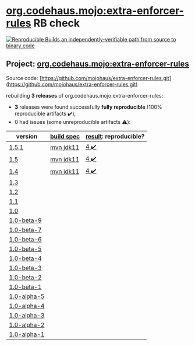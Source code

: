 [org.codehaus.mojo:extra-enforcer-rules](https://search.maven.org/artifact/org.codehaus.mojo/extra-enforcer-rules/) RB check
=======

[![Reproducible Builds](https://reproducible-builds.org/images/logos/rb.svg) an independently-verifiable path from source to binary code](https://reproducible-builds.org/)

## Project: [org.codehaus.mojo:extra-enforcer-rules](https://search.maven.org/artifact/org.codehaus.mojo/extra-enforcer-rules/)

Source code: [https://github.com/mojohaus/extra-enforcer-rules.git](https://github.com/mojohaus/extra-enforcer-rules.git)

rebuilding **3 releases** of org.codehaus.mojo:extra-enforcer-rules:
- **3** releases were found successfully **fully reproducible** (100% reproducible artifacts :heavy_check_mark:),
- 0 had issues (some unreproducible artifacts :warning:):

| version | [build spec](BUILDSPEC.md) | [result](https://reproducible-builds.org/docs/jvm/): reproducible? |
| -- | --------- | ------ |
| [1.5.1](https://search.maven.org/artifact/org.codehaus.mojo/extra-enforcer-rules/1.5.1/pom) | [mvn jdk11](extra-enforcer-rules-1.5.1.buildspec) | [4 :heavy_check_mark: ](extra-enforcer-rules-1.5.1.buildcompare) |
| [1.5](https://search.maven.org/artifact/org.codehaus.mojo/extra-enforcer-rules/1.5/pom) | [mvn jdk11](extra-enforcer-rules-1.5.buildspec) | [4 :heavy_check_mark: ](extra-enforcer-rules-1.5.buildcompare) |
| [1.4](https://search.maven.org/artifact/org.codehaus.mojo/extra-enforcer-rules/1.4/pom) | [mvn jdk11](extra-enforcer-rules-1.4.buildspec) | [4 :heavy_check_mark: ](extra-enforcer-rules-1.4.buildcompare) |
| [1.3](https://search.maven.org/artifact/org.codehaus.mojo/extra-enforcer-rules/1.3/pom) | | |
| [1.2](https://search.maven.org/artifact/org.codehaus.mojo/extra-enforcer-rules/1.2/pom) | | |
| [1.1](https://search.maven.org/artifact/org.codehaus.mojo/extra-enforcer-rules/1.1/pom) | | |
| [1.0](https://search.maven.org/artifact/org.codehaus.mojo/extra-enforcer-rules/1.0/pom) | | |
| [1.0-beta-9](https://search.maven.org/artifact/org.codehaus.mojo/extra-enforcer-rules/1.0-beta-9/pom) | | |
| [1.0-beta-7](https://search.maven.org/artifact/org.codehaus.mojo/extra-enforcer-rules/1.0-beta-7/pom) | | |
| [1.0-beta-6](https://search.maven.org/artifact/org.codehaus.mojo/extra-enforcer-rules/1.0-beta-6/pom) | | |
| [1.0-beta-5](https://search.maven.org/artifact/org.codehaus.mojo/extra-enforcer-rules/1.0-beta-5/pom) | | |
| [1.0-beta-4](https://search.maven.org/artifact/org.codehaus.mojo/extra-enforcer-rules/1.0-beta-4/pom) | | |
| [1.0-beta-3](https://search.maven.org/artifact/org.codehaus.mojo/extra-enforcer-rules/1.0-beta-3/pom) | | |
| [1.0-beta-2](https://search.maven.org/artifact/org.codehaus.mojo/extra-enforcer-rules/1.0-beta-2/pom) | | |
| [1.0-beta-1](https://search.maven.org/artifact/org.codehaus.mojo/extra-enforcer-rules/1.0-beta-1/pom) | | |
| [1.0-alpha-5](https://search.maven.org/artifact/org.codehaus.mojo/extra-enforcer-rules/1.0-alpha-5/pom) | | |
| [1.0-alpha-4](https://search.maven.org/artifact/org.codehaus.mojo/extra-enforcer-rules/1.0-alpha-4/pom) | | |
| [1.0-alpha-3](https://search.maven.org/artifact/org.codehaus.mojo/extra-enforcer-rules/1.0-alpha-3/pom) | | |
| [1.0-alpha-2](https://search.maven.org/artifact/org.codehaus.mojo/extra-enforcer-rules/1.0-alpha-2/pom) | | |
| [1.0-alpha-1](https://search.maven.org/artifact/org.codehaus.mojo/extra-enforcer-rules/1.0-alpha-1/pom) | | |

